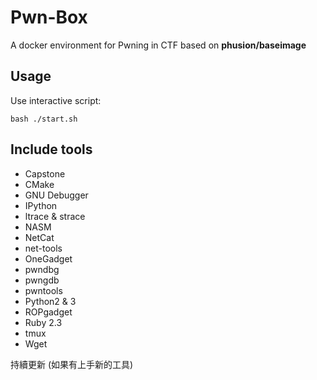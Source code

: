 # Pwn-Box

A docker environment for Pwning in CTF based on **phusion/baseimage**

## Usage

Use interactive script:

```
bash ./start.sh
```

## Include tools

- Capstone
- CMake
- GNU Debugger
- IPython
- ltrace & strace
- NASM
- NetCat
- net-tools
- OneGadget
- pwndbg
- pwngdb
- pwntools
- Python2 & 3
- ROPgadget
- Ruby 2.3
- tmux
- Wget

持續更新 (如果有上手新的工具)
